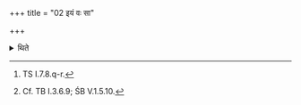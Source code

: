 +++
title = "02 इयं वः सा"

+++

<details><summary>थिते</summary>

2. With iyaṁ vaḥ sā satyā sandhābhūt[^1] he offers a libation (of ghee) for unyoking of the drums.[^2]  

[^1]: TS I.7.8.q-r.  

[^2]: Cf. TB I.3.6.9; ŚB V.1.5.10.  
</details>
